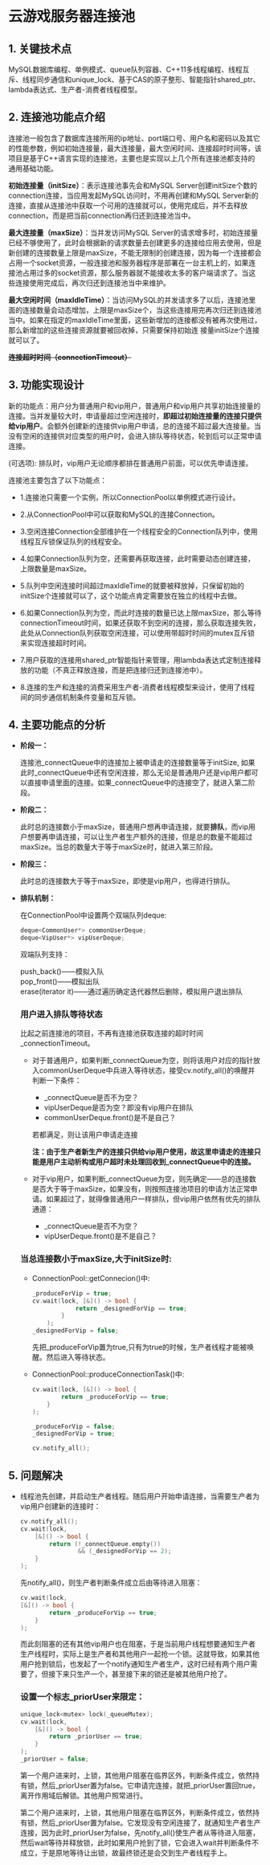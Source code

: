 # 云游戏服务器连接池

## 1. 关键技术点
MySQL数据库编程、单例模式、queue队列容器、C++11多线程编程、线程互斥、线程同步通信和unique_lock、基于CAS的原子整形、智能指针shared_ptr、lambda表达式、生产者-消费者线程模型。
<br>


## 2. 连接池功能点介绍

连接池一般包含了数据库连接所用的ip地址、port端口号、用户名和密码以及其它的性能参数，例如初始连接量，最大连接量，最大空闲时间、连接超时时间等，该项目是基于C++语言实现的连接池，主要也是实现以上几个所有连接池都支持的通用基础功能。

**初始连接量（initSize）**：表示连接池事先会和MySQL Server创建initSize个数的connection连接，当应用发起MySQL访问时，不用再创建和MySQL Server新的连接，直接从连接池中获取一个可用的连接就可以，使用完成后，并不去释放connection，而是把当前connection再归还到连接池当中。

**最大连接量（maxSize）**：当并发访问MySQL Server的请求增多时，初始连接量已经不够使用了，此时会根据新的请求数量去创建更多的连接给应用去使用，但是新创建的连接数量上限是maxSize，不能无限制的创建连接，因为每一个连接都会占用一个socket资源，一般连接池和服务器程序是部署在一台主机上的，如果连接池占用过多的socket资源，那么服务器就不能接收太多的客户端请求了。当这些连接使用完成后，再次归还到连接池当中来维护。

**最大空闲时间（maxIdleTime）**：当访问MySQL的并发请求多了以后，连接池里面的连接数量会动态增加，上限是maxSize个，当这些连接用完再次归还到连接池当中。如果在指定的maxIdleTime里面，这些新增加的连接都没有被再次使用过，那么新增加的这些连接资源就要被回收掉，只需要保持初始连
接量initSize个连接就可以了。

**~~连接超时时间（connectionTimeout）~~**

## 3. 功能实现设计 

新的功能点：用户分为普通用户和vip用户，普通用户和vip用户共享初始连接量的连接。当并发量较大时，申请量超过空闲连接时，__即超过初始连接量的连接只提供给vip用户__。会额外创建新的连接供vip用户申请，总的连接不超过最大连接量。当没有空闲的连接供对应类型的用户时，会进入排队等待状态，轮到后可以正常申请连接。

(可选项): 排队时，vip用户无论顺序都排在普通用户前面，可以优先申请连接。

连接池主要包含了以下功能点： 

- 1.连接池只需要一个实例，所以ConnectionPool以单例模式进行设计。 

- 2.从ConnectionPool中可以获取和MySQL的连接Connection。

- 3.空闲连接Connection全部维护在一个线程安全的Connection队列中，使用线程互斥锁保证队列的线程安全。 

- 4.如果Connection队列为空，还需要再获取连接，此时需要动态创建连接，上限数量是maxSize。 

- 5.队列中空闲连接时间超过maxIdleTime的就要被释放掉，只保留初始的initSize个连接就可以了，这个功能点肯定需要放在独立的线程中去做。 

- 6.如果Connection队列为空，而此时连接的数量已达上限maxSize，那么等待connectionTimeout时间，如果还获取不到空闲的连接，那么获取连接失败，此处从Connection队列获取空闲连接，可以使用带超时时间的mutex互斥锁来实现连接超时时间。 

- 7.用户获取的连接用shared_ptr智能指针来管理，用lambda表达式定制连接释放的功能（不真正释放连接，而是把连接归还到连接池中）。 

- 8.连接的生产和连接的消费采用生产者-消费者线程模型来设计，使用了线程间的同步通信机制条件变量和互斥锁。


## 4. 主要功能点的分析

- **阶段一：**
    
    连接池_connectQueue中的连接加上被申请走的连接数量等于initSize, 如果此时_connectQueue中还有空闲连接，那么无论是普通用户还是vip用户都可以直接申请里面的连接。如果_connectQueue中的连接空了，就进入第二阶段。

- **阶段二：**

    此时总的连接数小于maxSize，普通用户想再申请连接，就要**排队**，而vip用户想要再申请连接，可以让生产者生产额外的连接，但是总的数量不能超过maxSize。当总的数量大于等于maxSize时，就进入第三阶段。

- **阶段三：**

    此时总的连接数大于等于maxSize，即使是vip用户，也得进行排队。

- **排队机制：**

    在ConnectionPool中设置两个双端队列deque: 
    ```cpp
    deque<CommonUser*> commonUserDeque;
    deque<VipUser*> vipUserDeque;
    ```
    双端队列支持：

    push_back()——模拟入队<br>
    pop_front()——模拟出队<br>
    erase(iterator it)——通过遍历确定迭代器然后删除，模拟用户退出排队<br>

    ### 用户进入排队等待状态

    比起之前连接池的项目，不再有连接池获取连接的超时时间_connectionTimeout。

    - 对于普通用户，如果判断_connectQueue为空，则将该用户对应的指针放入commonUserDeque中兵进入等待状态，接受cv.notify_all()的唤醒并判断一下条件：
        - _connectQueue是否不为空？
        - vipUserDeque是否为空？即没有vip用户在排队
        - commonUserDeque.front()是不是自己？
        
        若都满足，则让该用户申请走连接

        **注：由于生产者新生产的连接只供给vip用户使用，故这里申请走的连接只能是用户主动析构或用户超时未处理回收到_connectQueue中的连接。**

    - 对于vip用户，如果判断_connectQueue为空，则先确定——总的连接数是否大于等于maxSize，如果没有，则按照连接池项目的申请方法正常申请。如果超过了，就得像普通用户一样排队，但vip用户依然有优先的排队通道：
        - _connectQueue是否不为空？
        - vipUserDeque.front()是不是自己？

    ### 当总连接数小于maxSize,大于initSize时:
    - ConnectionPool::getConnecion()中:
        ```cpp
        _produceForVip = true;  
		cv.wait(lock, [&]() -> bool {
					return _designedForVip == true;
				}
			);
		_designedForVip = false;
        ```
        先把_produceForVip置为true,只有为true的时候，生产者线程才能被唤醒。然后进入等待状态。

    - ConnectionPool::produceConnectionTask()中:
        ```cpp
        cv.wait(lock, [&]() -> bool {
				return _produceForVip == true;
			}
		);
        ```
        ```cpp
        _produceForVip = false;
		_designedForVip = true;

		cv.notify_all(); 
        ```


## 5. 问题解决
- 线程池先创建，并启动生产者线程。随后用户开始申请连接，当需要生产者为vip用户创建新的连接时：
    ```cpp
    cv.notify_all();  
    cv.wait(lock, 
        [&]() -> bool {
            return (!_connectQueue.empty()) 
                    && (_designedForVip == 2);
        }
    );
    ```
    先notify_all()，则生产者判断条件成立后由等待进入阻塞：

    ```cpp
    cv.wait(lock, 
    [&]() -> bool {
			return _produceForVip == true;
		}
	);
    ```
    而此刻阻塞的还有其他vip用户也在阻塞，于是当前用户线程想要通知生产者生产线程时，实际上是生产者和其他用户一起抢一个锁。这就导致，如果其他用户抢到锁后，也发起了一个notify通知生产者生产，这时已经有两个用户需要了，但接下来只生产一个，甚至接下来的锁还是被其他用户抢了。


    ### 设置一个标志_priorUser来限定：



    ```cpp
    unique_lock<mutex> lock(_queueMutex);
	cv.wait(lock,
		[&]() -> bool {
			return _priorUser == true;
		}
	);
	_priorUser = false;
    ```
    
    第一个用户进来时，上锁，其他用户阻塞在临界区外，判断条件成立，依然持有锁，然后_priorUser置为false。它申请完连接，就把_priorUser置回true，离开作用域后解锁。其他用户照常进行。

    第二个用户进来时，上锁，其他用户阻塞在临界区外，判断条件成立，依然持有锁，然后_priorUser置为false。它发现没有空闲连接了，就通知生产者生产连接，因为此时_priorUser为false，先notify_all()使生产者从等待进入阻塞，然后wait等待并释放锁，此时如果用户抢到了锁，它会进入wait并判断条件不成立，于是原地等待让出锁，故最终锁还是会交到生产者线程手上。